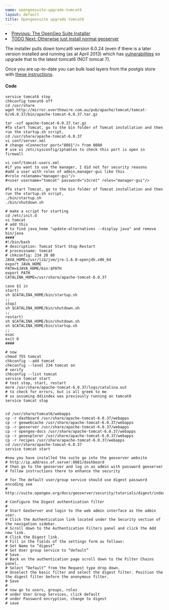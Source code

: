 ```yaml
---
name: opengeosuite-upgrade-tomcat6
layout: default 
title: Opengeosuite upgrade tomcat6
---
```


  <li><a href="/opengeosuite.html">Previous: The OpenGeo Suite Installer</a></li>
  <li><a href="#sec-5-4-3">TODO Next: Otherwise just install normal geoserver</a></li>
<p></p>

The installer pulls down tomcat6 version 6.0.24 (even if there is a later version installed and running (as at April 2013) which has [vulnerabilities](http://tomcat.apache.org/security-6.html#Apache_Tomcat_6.x_vulnerabilities) so upgrade that to the latest tomcat6 (NOT tomcat 7).

Once you are up-to-date you can bulk load layers from the postgis store with [these instructions](http://workshops.opengeo.org/suiteintro/geoserver/importdb.html#import-from-postgis-store).

#### Code
    service tomcat6 stop
    chkconfig tomcat6 off
    cd /usr/share            
    wget http://mirror.overthewire.com.au/pub/apache/tomcat/tomcat-6/v6.0.37/bin/apache-tomcat-6.0.37.tar.gz

    tar -xzf apache-tomcat-6.0.37.tar.gz
    #To start Tomcat, go to the bin folder of Tomcat installation and then run the startup.sh script,
    cd /usr/share/apache-tomcat-6.0.37
    vi conf/server.xml
    # change <Connector port="8081"/> from 8080
    # use vi /etc/sysconfig/iptables to check this port is open in firewall

    vi conf/tomcat-users.xml
    #if you want to use the manager, I did not for security reasons
    #add a user with roles of admin,manager-gui like this
    #<role rolename="manager-gui"/>
    #<user username="tomcat" password="s3cret" roles="manager-gui"/>
    
    #To start Tomcat, go to the bin folder of Tomcat installation and then run the startup.sh script,
    ./bin/startup.sh     
    ./bin/shutdown.sh

    # make a script for starting
    cd /etc/init.d  
    vi tomcat
    # add this  
    # to find java_home "update-alternatives --display java" and remove bin/java
    ####
    #!/bin/bash  
    # description: Tomcat Start Stop Restart  
    # processname: tomcat  
    # chkconfig: 234 20 80  
    JAVA_HOME=/usr/lib/jvm/jre-1.6.0-openjdk.x86_64
    export JAVA_HOME  
    PATH=$JAVA_HOME/bin:$PATH  
    export PATH  
    CATALINA_HOME=/usr/share/apache-tomcat-6.0.37  
      
    case $1 in  
    start)  
    sh $CATALINA_HOME/bin/startup.sh  
    ;;   
    stop)     
    sh $CATALINA_HOME/bin/shutdown.sh  
    ;;   
    restart)  
    sh $CATALINA_HOME/bin/shutdown.sh  
    sh $CATALINA_HOME/bin/startup.sh  
    ;;   
    esac      
    exit 0
    ####

    # now
    chmod 755 tomcat  
    chkconfig --add tomcat  
    chkconfig --level 234 tomcat on  
    # verify
    chkconfig --list tomcat  
    service tomcat start  
    # test stop, start, restart
    more /usr/share/apache-tomcat-6.0.37/logs/catalina.out  
    # to check for errors, but is all greek to me
    # so assuming ddiindex was previously running on tomcat6
    service tomcat stop


    cd /usr/share/tomcat6/webapps
    cp -r dashboard /usr/share/apache-tomcat-6.0.37/webapps
    cp -r geowebcache /usr/share/apache-tomcat-6.0.37/webapps
    cp -r geoserver /usr/share/apache-tomcat-6.0.37/webapps    
    cp -r opengeo-docs /usr/share/apache-tomcat-6.0.37/webapps        
    cp -r geoexplorer /usr/share/apache-tomcat-6.0.37/webapps            
    cp -r recipes /usr/share/apache-tomcat-6.0.37/webapps                
    cd /usr/share/apache-tomcat-6.0.37
    service tomcat start

    #now you have installed the suite go into the geoserver website  
    # http://ip.address.of.server:8081/dashboard
    # then go to the geoserver and log in as admin with password geoserver
    # follow instructions there to enhance the security

    # for The default user/group service should use digest password encoding see
    #  http://suite.opengeo.org/docs/geoserver/security/tutorials/digest/index.html

    # Configure the Digest authentication filter
    # 
    # Start GeoServer and login to the web admin interface as the admin user.
    # Click the Authentication link located under the Security section of the navigation sidebar.
    # Scroll down to the Authentication Filters panel and click the Add new link.
    # Click the Digest link.
    # Fill in the fields of the settings form as follows:
    # Set Name to “digest”
    # Set User group service to “default”
    # Save.
    # Back on the authentication page scroll down to the Filter Chains panel.
    # Select “Default” from the Request type drop down.
    # Unselect the basic filter and select the digest filter. Position the the digest filter before the anonymous filter.
    # Save
    # 
    # now go to users, groups, roles
    # under User Group Services, click default
    # under Password encryption, change to digest
    # save
